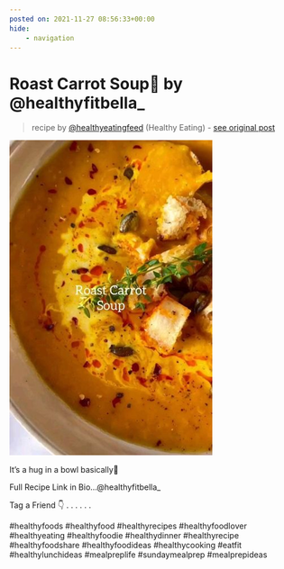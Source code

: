 ```yaml
---
posted on: 2021-11-27 08:56:33+00:00
hide:
    - navigation
---
```


# Roast Carrot Soup🥕 by @healthyfitbella_  

> recipe by [@healthyeatingfeed](https://www.instagram.com/healthyeatingfeed/) 
(Healthy Eating) - [see original post](https://instagram.com/p/CWxfslthaOK)

![](../img/healthyeatingfeed_27-11-2021_0811.png)


It’s a hug in a bowl basically🧡 

Full Recipe Link in Bio…@healthyfitbella_ 

Tag a Friend 👇
.
.
.
.
.
. 

\#healthyfoods \#healthyfood
\#healthyrecipes \#healthyfoodlover
\#healthyeating \#healthyfoodie
\#healthydinner \#healthyrecipe
\#healthyfoodshare \#healthyfoodideas
\#healthycooking \#eatfit
\#healthylunchideas \#mealpreplife
\#sundaymealprep \#mealprepideas 